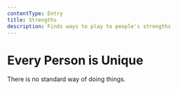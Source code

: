 ```yaml
---
contentType: Entry
title: Strengths
description: Finds ways to play to people's strengths
---
```


# Every Person is Unique

There is no standard way of doing things.
